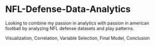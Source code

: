 # NFL-Defense-Data-Analytics

Looking to combine my passion in analytics with passion in american football by analyzing NFL defense datasets and play patterns.

Visualization, Correlation, Variable Selection, Final Model, Conclusion

